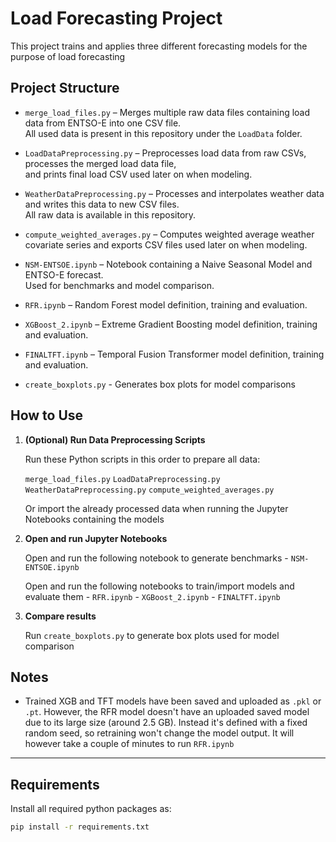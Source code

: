 #  Load Forecasting Project

This project trains and applies three different forecasting models for the purpose of load forecasting

## Project Structure

- `merge_load_files.py` – Merges multiple raw data files containing load data from ENTSO-E into one CSV file.  
  All used data is present in this repository under the `LoadData` folder.

- `LoadDataPreprocessing.py` – Preprocesses load data from raw CSVs, processes the merged load data file,  
  and prints final load CSV used later on when modeling.

- `WeatherDataPreprocessing.py` – Processes and interpolates weather data and writes this data to new CSV files.  
  All raw data is available in this repository.

- `compute_weighted_averages.py` – Computes weighted average weather covariate series and exports CSV files used later on when modeling.

- `NSM-ENTSOE.ipynb` – Notebook containing a Naive Seasonal Model and ENTSO-E forecast.  
  Used for benchmarks and model comparison.

- `RFR.ipynb` – Random Forest model definition, training and evaluation.

- `XGBoost_2.ipynb` – Extreme Gradient Boosting model definition, training and evaluation.

- `FINALTFT.ipynb` – Temporal Fusion Transformer model definition, training and evaluation.

- `create_boxplots.py` - Generates box plots for model comparisons

## How to Use

1. **(Optional) Run Data Preprocessing Scripts**

    Run these Python scripts in this order to prepare all data:

    `merge_load_files.py`
    `LoadDataPreprocessing.py`
    `WeatherDataPreprocessing.py`
    `compute_weighted_averages.py`
    
    Or import the already processed data when running the Jupyter Notebooks containing the models

2. **Open and run Jupyter Notebooks**

    Open and run the following notebook to generate benchmarks
        - `NSM-ENTSOE.ipynb`
   
    Open and run the following notebooks to train/import models and evaluate them
        - `RFR.ipynb`
        - `XGBoost_2.ipynb`
        - `FINALTFT.ipynb`

 3. **Compare results**

    Run `create_boxplots.py` to generate box plots used for model comparison


## Notes

- Trained XGB and TFT models have been saved and uploaded as `.pkl` or `.pt`. However, the RFR model
  doesn't have an uploaded saved model due to its large size (around 2.5 GB). Instead it's defined with a fixed random seed, so retraining
  won't change the model output. It will however take a couple of minutes to run `RFR.ipynb`

---

## Requirements

Install all required python packages as:

```bash
pip install -r requirements.txt
